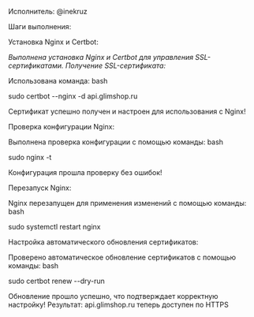 Исполнитель: @inekruz 

Шаги выполнения:

Установка Nginx и Certbot:

_Выполнена установка Nginx и Certbot для управления SSL-сертификатами.
Получение SSL-сертификата:_

Использована команда:
bash

sudo certbot --nginx -d api.glimshop.ru

Сертификат успешно получен и настроен для использования с Nginx!

Проверка конфигурации Nginx:

Выполнена проверка конфигурации с помощью команды:
bash

sudo nginx -t

Конфигурация прошла проверку без ошибок!

Перезапуск Nginx:

Nginx перезапущен для применения изменений с помощью команды:
bash

sudo systemctl restart nginx

Настройка автоматического обновления сертификатов:

Проверено автоматическое обновление сертификатов с помощью команды:
bash

sudo certbot renew --dry-run

Обновление прошло успешно, что подтверждает корректную настройку!
Результат:  api.glimshop.ru теперь доступен по HTTPS
